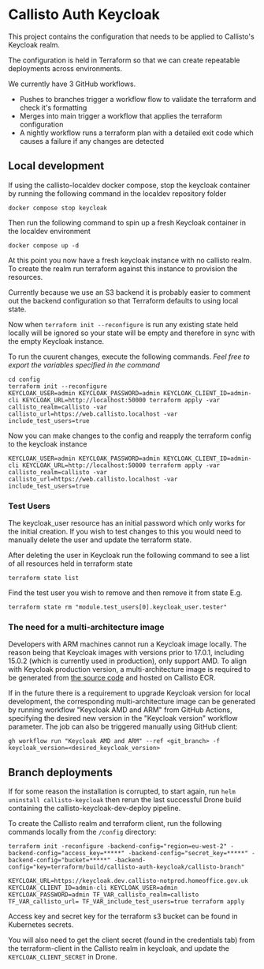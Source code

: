 # Callisto Auth Keycloak

This project contains the configuration that needs to be applied to Callisto's Keycloak realm.

The configuration is held in Terraform so that we can create repeatable deployments across environments.

We currently have 3 GitHub workflows.

- Pushes to branches trigger a workflow flow to validate the terraform and check it's formatting
- Merges into main trigger a workflow that applies the terraform configuration
- A nightly workflow runs a terraform plan with a detailed exit code which causes a failure if any changes are detected

## Local development

If using the callisto-localdev docker compose, stop the keycloak container by running the following command in the localdev repository folder

```
docker compose stop keycloak
```

Then run the following command to spin up a fresh Keycloak container in the localdev environment

```
docker compose up -d
```

At this point you now have a fresh keycloak instance with no callisto realm. To create the realm 
run terraform against this instance to provision the resources. 

Currently because we use an S3 backend it is probably easier to comment out the backend configuration
so that Terraform defaults to using local state.

Now when `terraform init --reconfigure` is run any existing state held locally will be ignored
so your state will be empty and therefore in sync with the empty Keycloak instance. 

To run the cuurent changes, execute the following commands. *Feel free to export the variables
specified in the command*

```
cd config
terraform init --reconfigure
KEYCLOAK_USER=admin KEYCLOAK_PASSWORD=admin KEYCLOAK_CLIENT_ID=admin-cli KEYCLOAK_URL=http://localhost:50000 terraform apply -var callisto_realm=callisto -var callisto_url=https://web.callisto.localhost -var include_test_users=true
```

Now you can make changes to the config and reapply the terraform config to the keycloak instance

```
KEYCLOAK_USER=admin KEYCLOAK_PASSWORD=admin KEYCLOAK_CLIENT_ID=admin-cli KEYCLOAK_URL=http://localhost:50000 terraform apply -var callisto_realm=callisto -var callisto_url=https://web.callisto.localhost -var include_test_users=true
```

### Test Users

The keycloak_user resource has an initial password which only works for the initial creation. If you wish to test changes to this you would need to manually delete the user and update the terraform state.

After deleting the user in Keycloak run the following command to see a list of all resources held in terraform state

```
terraform state list
```

Find the test user you wish to remove and then remove it from state
E.g.
```
terraform state rm "module.test_users[0].keycloak_user.tester"
```

### The need for a multi-architecture image

Developers with ARM machines cannot run a Keycloak image locally. The reason being that Keycloak 
images with versions prior to 17.0.1, including 15.0.2 (which is currently used in production), only 
support AMD. To align with Keycloak production version, a multi-architecture image is required to be
generated from [the source code](https://github.com/keycloak/keycloak-containers) and hosted on Callisto ECR.

If in the future there is a requirement to upgrade Keycloak version for local development, the 
corresponding multi-architecture image can be generated by running workflow "Keycloak AMD and ARM" 
from GitHub Actions, specifying the desired new version in the "Keycloak version" workflow parameter.
The job can also be triggered manually using GitHub client:
```shell
gh workflow run "Keycloak AMD and ARM" --ref <git_branch> -f keycloak_version=<desired_keycloak_version>
```

## Branch deployments

If for some reason the installation is corrupted, to start again, run `helm uninstall callisto-keycloak` then rerun the 
last successful Drone build containing the callisto-keycloak-dev-deploy pipeline. 

To create the Callisto realm and terraform client, run the following commands locally from the `/config` directory:

```shell
terraform init -reconfigure -backend-config="region=eu-west-2" -backend-config="access_key=*****" -backend-config="secret_key=*****" -backend-config="bucket=*****" -backend-config="key=terraform/build/callisto-auth-keycloak/callisto-branch"
```

```shell
KEYCLOAK_URL=https://keycloak.dev.callisto-notprod.homeoffice.gov.uk KEYCLOAK_CLIENT_ID=admin-cli KEYCLOAK_USER=admin KEYCLOAK_PASSWORD=admin TF_VAR_callisto_realm=callisto TF_VAR_callisto_url= TF_VAR_include_test_users=true terraform apply
```

Access key and secret key for the terraform s3 bucket can be found in Kubernetes secrets.

You will also need to get the client secret (found in the credentials tab) from the terraform-client in the Callisto 
realm in keycloak, and update the `KEYCLOAK_CLIENT_SECRET` in Drone.